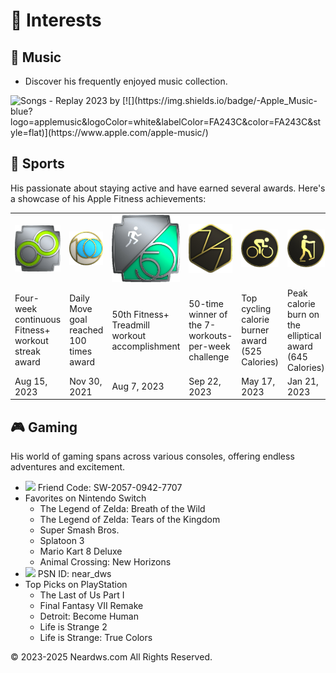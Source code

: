 # 🧩 Interests

## 🎵 Music

- Discover his frequently enjoyed music collection.     
<img src="https://neardws-1257861591.cos.ap-shanghai.myqcloud.com/neardws/music.gif" width="369" height="50" alt="Songs" />
- <a herf="https://music.apple.com/us/playlist/replay-2023/pl.rp-6xxbi6BevJx4" class="no-underline">Replay 2023</a> by [![](https://img.shields.io/badge/-Apple_Music-blue?logo=applemusic&logoColor=white&labelColor=FA243C&color=FA243C&style=flat)](https://www.apple.com/apple-music/)

## 🏃 Sports

His passionate about staying active and have earned several awards. Here's a showcase of his <a herf="https://www.apple.com/apple-fitness-plus/" class="no-underline">Apple Fitness</a> achievements:

<table class="no-horizontal-lines">
  <tr>
    <td><img src="images/weekly.png" alt="Fitness+ Weekly Workout Streak"></td>
    <td><img src="images/move.png" alt="100 Move Goals"></td>
    <td><img src="images/treadmill.png" alt="50 Fitness+ Treadmill Workouts"></td>
    <td><img src="images/7_workout.png" alt="7-Workout Week"></td>
    <td><img src="images/cycling.png" alt="Cycling Workout Record"></td>
    <td><img src="images/elliptical.png" alt="Elliptical Workout Record"></td>
    <td><img src="images/running.png" alt="Running Workout Record"></td>
    <td><img src="images/swimming.png" alt="Swimming Workout Record"></td>
  </tr>
  <tr>
    <td>Four-week continuous Fitness+ workout streak award</td>
    <td>Daily Move goal reached 100 times award</td>
    <td>50th Fitness+ Treadmill workout accomplishment</td>
    <td>50-time winner of the 7-workouts-per-week challenge</td>
    <td>Top cycling calorie burner award (525 Calories)</td>
    <td>Peak calorie burn on the elliptical award (645 Calories)</td>
    <td>Maximum calories burned running award (579 Calories)</td>
    <td>Highest calories burned swimming award (157 Calories)</td>
  </tr>
  <tr>
    <td>Aug 15, 2023</td>
    <td>Nov 30, 2021</td>
    <td>Aug 7, 2023</td>
    <td>Sep 22, 2023</td>
    <td>May 17, 2023</td>
    <td>Jan 21, 2023</td>
    <td>Aug 16, 2023</td>
    <td>Jun 13, 2023</td>
  </tr>
</table>

## 🎮 Gaming

His world of gaming spans across various consoles, offering endless adventures and excitement.      

- ![](https://img.shields.io/badge/-Nintendo_Switch-blue?logo=nintendoswitch&logoColor=white&labelColor=E60012&color=E60012&style=flat) Friend Code: SW-2057-0942-7707
- Favorites on Nintendo Switch
  - The Legend of Zelda: Breath of the Wild
  - The Legend of Zelda: Tears of the Kingdom
  - Super Smash Bros.
  - Splatoon 3
  - Mario Kart 8 Deluxe
  - Animal Crossing: New Horizons
- ![](https://img.shields.io/badge/-PlayStation-blue?logo=playstation&logoColor=white&labelColor=003791&color=003791&style=flat) PSN ID: near_dws
- Top Picks on PlayStation
  - The Last of Us Part I
  - Final Fantasy VII Remake
  - Detroit: Become Human
  - Life is Strange 2
  - Life is Strange: True Colors

<div style="float: left;">
<script type='text/javascript' id='clustrmaps' src='//cdn.clustrmaps.com/map_v2.js?cl=080808&w=600&t=tt&d=aFmh3d7Xe0XBtDzpWJTkAIBPYWnWgzsZn29nw_9T_34&co=ffffff&cmo=3acc3a&cmn=ff5353&ct=808080'></script>
</div>
<div style="clear: both; text-align: left;">
<p>© 2023-2025 Neardws.com All Rights Reserved.</p>
</div>